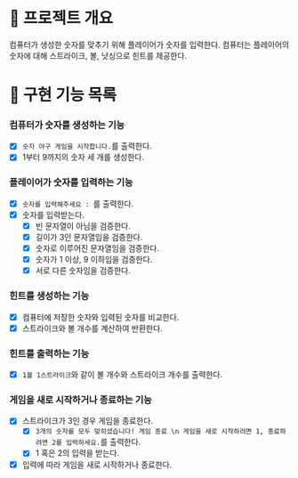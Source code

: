# 💪 프로젝트 개요

컴퓨터가 생성한 숫자를 맞추기 위해 플레이어가 숫자를 입력한다.
컴퓨터는 플레이어의 숫자에 대해 스트라이크, 볼, 낫싱으로 힌트를 제공한다.

# 📝 구현 기능 목록

### 컴퓨터가 숫자를 생성하는 기능

- [x] `숫자 야구 게임을 시작합니다.`를 출력한다.
- [x] 1부터 9까지의 숫자 세 개를 생성한다.

### 플레이어가 숫자를 입력하는 기능

- [x] `숫자를 입력해주세요 : `를 출력한다.
- [x] 숫자를 입력받는다.
    - [x] 빈 문자열이 아님을 검증한다.
    - [x] 길이가 3인 문자열임을 검증한다.
    - [x] 숫자로 이루어진 문자열임을 검증한다.
    - [x] 숫자가 1 이상, 9 이하임을 검증한다.
    - [x] 서로 다른 숫자임을 검증한다.

### 힌트를 생성하는 기능

- [x] 컴퓨터에 저장한 숫자와 입력된 숫자를 비교한다.
- [x] 스트라이크와 볼 개수를 계산하여 반환한다.

### 힌트를 출력하는 기능

- [x] `1볼 1스트라이크`와 같이 볼 개수와 스트라이크 개수를 출력한다.

### 게임을 새로 시작하거나 종료하는 기능

- [x] 스트라이크가 3인 경우 게임을 종료한다.
    - [x] `3개의 숫자를 모두 맞히셨습니다! 게임 종료 \n 게임을 새로 시작하려면 1, 종료하려면 2를 입력하세요.`를 출력한다.
    - [x] 1 혹은 2의 입력을 받는다.
- [x] 입력에 따라 게임을 새로 시작하거나 종료한다.
